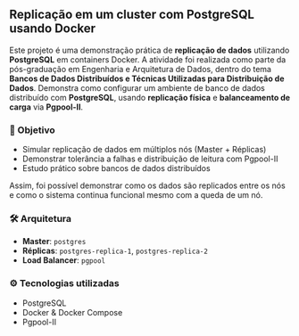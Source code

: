 ## Replicação em um cluster com PostgreSQL usando Docker

Este projeto é uma demonstração prática de **replicação de dados** utilizando **PostgreSQL** em containers Docker. A atividade foi realizada como parte da pós-graduação em Engenharia e Arquitetura de Dados, dentro do tema **Bancos de Dados Distribuídos e Técnicas Utilizadas para Distribuição de Dados**. Demonstra como configurar um ambiente de banco de dados distribuído com **PostgreSQL**, usando **replicação física** e **balanceamento de carga** via **Pgpool-II**.

### 📌 Objetivo

- Simular replicação de dados em múltiplos nós (Master + Réplicas)
- Demonstrar tolerância a falhas e distribuição de leitura com Pgpool-II
- Estudo prático sobre bancos de dados distribuídos

Assim, foi possível demonstrar como os dados são replicados entre os nós e como o sistema continua funcional mesmo com a queda de um nó.

### 🛠️ Arquitetura

- **Master**: `postgres`
- **Réplicas**: `postgres-replica-1`, `postgres-replica-2`
- **Load Balancer**: `pgpool`

### ⚙️ Tecnologias utilizadas

- PostgreSQL
- Docker & Docker Compose
- Pgpool-II
